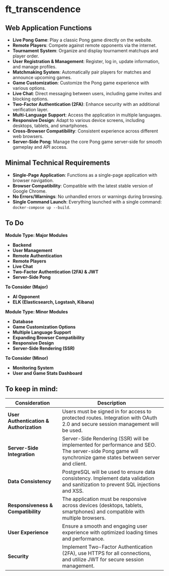 # ft_transcendence

## Web Application Functions

- **Live Pong Game**: Play a classic Pong game directly on the website.
- **Remote Players**: Compete against remote opponents via the internet.
- **Tournament System**: Organize and display tournament matchups and player order.
- **User Registration & Management**: Register, log in, update information, and manage profiles.
- **Matchmaking System**: Automatically pair players for matches and announce upcoming games.
- **Game Customization**: Customize the Pong game experience with various options.
- **Live Chat**: Direct messaging between users, including game invites and blocking options.
- **Two-Factor Authentication (2FA)**: Enhance security with an additional verification layer.
- **Multi-Language Support**: Access the application in multiple languages.
- **Responsive Design**: Adapt to various device screens, including desktops, tablets, and smartphones.
- **Cross-Browser Compatibility**: Consistent experience across different web browsers.
- **Server-Side Pong**: Manage the core Pong game server-side for smooth gameplay and API access.

## Minimal Technical Requirements

- **Single-Page Application**: Functions as a single-page application with browser navigation.
- **Browser Compatibility**: Compatible with the latest stable version of Google Chrome.
- **No Errors/Warnings**: No unhandled errors or warnings during browsing.
- **Single Command Launch**: Everything launched with a single command:  `docker-compose up --build`.

## To Do


**Module Type: Major Modules**

- **Backend**
- **User Management**
- **Remote Authentication**
- **Remote Players**
- **Live Chat**
- **Two-Factor Authentication (2FA) & JWT**
- **Server-Side Pong**

**To Consider (Major)**

- **AI Opponent**
- **ELK (Elasticsearch, Logstash, Kibana)**

**Module Type: Minor Modules**

- **Database**
- **Game Customization Options**
- **Multiple Language Support**
- **Expanding Browser Compatibility**
- **Responsive Design**
- **Server-Side Rendering (SSR)**

**To Consider (Minor)**

- **Monitoring System**
- **User and Game Stats Dashboard**


## To keep in mind:

| **Consideration**                         | **Description**                                                                                                 |
|-------------------------------------------|-----------------------------------------------------------------------------------------------------------------|
| **User Authentication & Authorization**   | Users must be signed in for access to protected routes. Integration with OAuth 2.0 and secure session management will be used. |
| **Server-Side Integration**               | Server-Side Rendering (SSR) will be implemented for performance and SEO. The server-side Pong game will synchronize game states between server and client. |
| **Data Consistency**                      | PostgreSQL will be used to ensure data consistency. Implement data validation and sanitization to prevent SQL injections and XSS. |
| **Responsiveness & Compatibility**        | The application must be responsive across devices (desktops, tablets, smartphones) and compatible with multiple browsers. |
| **User Experience**                       | Ensure a smooth and engaging user experience with optimized loading times and performance. |
| **Security**                             | Implement Two-Factor Authentication (2FA), use HTTPS for all connections, and utilize JWT for secure session management. |
